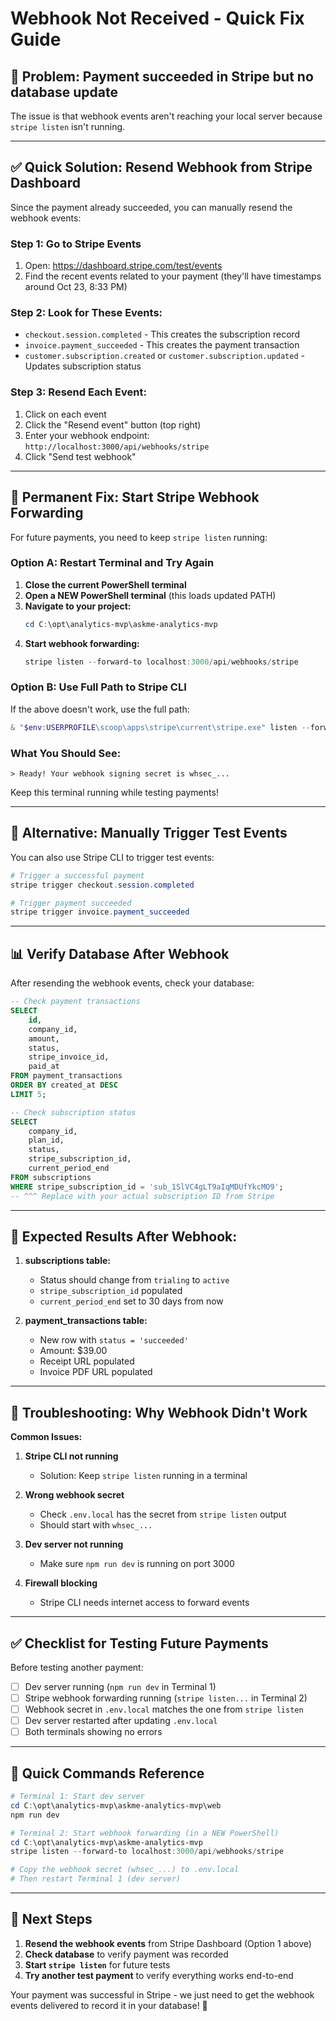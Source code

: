 # Webhook Not Received - Quick Fix Guide

## 🚨 Problem: Payment succeeded in Stripe but no database update

The issue is that webhook events aren't reaching your local server because `stripe listen` isn't running.

---

## ✅ Quick Solution: Resend Webhook from Stripe Dashboard

Since the payment already succeeded, you can manually resend the webhook events:

### Step 1: Go to Stripe Events
1. Open: https://dashboard.stripe.com/test/events
2. Find the recent events related to your payment (they'll have timestamps around Oct 23, 8:33 PM)

### Step 2: Look for These Events:
- `checkout.session.completed` - This creates the subscription record
- `invoice.payment_succeeded` - This creates the payment transaction
- `customer.subscription.created` or `customer.subscription.updated` - Updates subscription status

### Step 3: Resend Each Event:
1. Click on each event
2. Click the "Resend event" button (top right)
3. Enter your webhook endpoint: `http://localhost:3000/api/webhooks/stripe`
4. Click "Send test webhook"

---

## 🔧 Permanent Fix: Start Stripe Webhook Forwarding

For future payments, you need to keep `stripe listen` running:

### Option A: Restart Terminal and Try Again

1. **Close the current PowerShell terminal**
2. **Open a NEW PowerShell terminal** (this loads updated PATH)
3. **Navigate to your project:**
   ```powershell
   cd C:\opt\analytics-mvp\askme-analytics-mvp
   ```
4. **Start webhook forwarding:**
   ```powershell
   stripe listen --forward-to localhost:3000/api/webhooks/stripe
   ```

### Option B: Use Full Path to Stripe CLI

If the above doesn't work, use the full path:

```powershell
& "$env:USERPROFILE\scoop\apps\stripe\current\stripe.exe" listen --forward-to localhost:3000/api/webhooks/stripe
```

### What You Should See:

```
> Ready! Your webhook signing secret is whsec_...
```

Keep this terminal running while testing payments!

---

## 🧪 Alternative: Manually Trigger Test Events

You can also use Stripe CLI to trigger test events:

```powershell
# Trigger a successful payment
stripe trigger checkout.session.completed

# Trigger payment succeeded
stripe trigger invoice.payment_succeeded
```

---

## 📊 Verify Database After Webhook

After resending the webhook events, check your database:

```sql
-- Check payment transactions
SELECT 
    id,
    company_id,
    amount,
    status,
    stripe_invoice_id,
    paid_at
FROM payment_transactions
ORDER BY created_at DESC
LIMIT 5;

-- Check subscription status
SELECT 
    company_id,
    plan_id,
    status,
    stripe_subscription_id,
    current_period_end
FROM subscriptions
WHERE stripe_subscription_id = 'sub_1SlVC4gLT9aIqMDUfYkcMO9';
-- ^^^ Replace with your actual subscription ID from Stripe
```

---

## 🎯 Expected Results After Webhook:

1. **subscriptions table:**
   - Status should change from `trialing` to `active`
   - `stripe_subscription_id` populated
   - `current_period_end` set to 30 days from now

2. **payment_transactions table:**
   - New row with `status = 'succeeded'`
   - Amount: $39.00
   - Receipt URL populated
   - Invoice PDF URL populated

---

## 🐛 Troubleshooting: Why Webhook Didn't Work

**Common Issues:**

1. **Stripe CLI not running**
   - Solution: Keep `stripe listen` running in a terminal

2. **Wrong webhook secret**
   - Check `.env.local` has the secret from `stripe listen` output
   - Should start with `whsec_...`

3. **Dev server not running**
   - Make sure `npm run dev` is running on port 3000

4. **Firewall blocking**
   - Stripe CLI needs internet access to forward events

---

## ✅ Checklist for Testing Future Payments

Before testing another payment:

- [ ] Dev server running (`npm run dev` in Terminal 1)
- [ ] Stripe webhook forwarding running (`stripe listen...` in Terminal 2)
- [ ] Webhook secret in `.env.local` matches the one from `stripe listen`
- [ ] Dev server restarted after updating `.env.local`
- [ ] Both terminals showing no errors

---

## 📝 Quick Commands Reference

```powershell
# Terminal 1: Start dev server
cd C:\opt\analytics-mvp\askme-analytics-mvp\web
npm run dev

# Terminal 2: Start webhook forwarding (in a NEW PowerShell)
cd C:\opt\analytics-mvp\askme-analytics-mvp
stripe listen --forward-to localhost:3000/api/webhooks/stripe

# Copy the webhook secret (whsec_...) to .env.local
# Then restart Terminal 1 (dev server)
```

---

## 🎉 Next Steps

1. **Resend the webhook events** from Stripe Dashboard (Option 1 above)
2. **Check database** to verify payment was recorded
3. **Start `stripe listen`** for future tests
4. **Try another test payment** to verify everything works end-to-end

Your payment was successful in Stripe - we just need to get the webhook events delivered to record it in your database! 🚀
